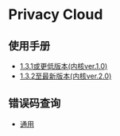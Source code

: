 # Privacy Cloud

## 使用手册

- [1.3.1或更低版本(内核ver.1.0)](./core_1_0_0.md)
- [1.3.2至最新版本(内核ver.2.0)](./core_2_0_x.md)

## 错误码查询

- [通用](./ecode.md)
